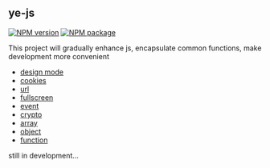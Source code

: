 ## ye-js

[![NPM version](https://img.shields.io/npm/v/ye-js.svg)](https://www.npmjs.com/package/ye-js)
[![NPM package](https://img.shields.io/npm/dy/ye-js.svg)](https://www.npmjs.com/package/ye-js)

This project will gradually enhance js, encapsulate common functions, make development more convenient

+ [design mode](./docs/designMode.md)
+ [cookies](./docs/cookies.md)
+ [url](./docs/url.md)
+ [fullscreen](./docs/fullscreen.md)
+ [event](./docs/event.md)
+ [crypto](./docs/crypto.md)
+ [array](./docs/a.md)
+ [object](./docs/o.md)
+ [function](./docs/f.md)

still in development...
